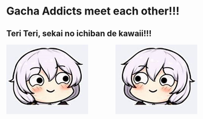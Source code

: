 <html>
  <head>
    <title>Life is a misery</title>
  </head>
  
  <body>
    <h1>Gacha Addicts meet each other!!!</h1>
    <h2>Teri Teri, sekai no ichiban de kawaii!!!</h2>
      <p></p>
    <div><img src="OIP2.jpg" width="216" height="184">
    <img align="right" src="OIP.jpg" width="216" height="184"></div>
  </body>
</html>
